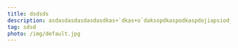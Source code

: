 ```yaml
---
title: dsdsds
description: asdasdasdasdasdasdkas+`dkas+o`daksopdkaspodkaspdojiapsiodja+sdkoasdoaso`dkaòskdàskdòaskdoaksdoakspdss
tag: sdsd
photo: /img/default.jpg
---
```


